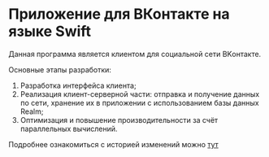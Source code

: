 # Приложение для ВКонтакте на языке Swift

Данная программа является клиентом для социальной сети ВKонтакте.

Основные этапы разработки:

1. Разработка интерфейса клиента;
2. Реализация клиент-серверной части: отправка и получение данных по сети, хранение их в приложении с использованием базы данных Realm;
3. Оптимизация и повышение производительности за счёт параллельных вычислений.

Подробнее ознакомиться с историей изменений можно [тут](https://github.com/ddudenin/Swift_CustomApp/blob/lesson-1/Change%20Log.txt)


